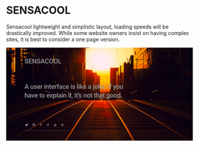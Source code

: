 # SENSACOOL
Sensacool lightweight and simplistic layout, loading speeds will be drastically improved. While some website owners insist on having complex sites, it is best to consider a one page version.

![Sensacool](https://raw.githubusercontent.com/c0delatte/sensacool/master/images/screensh0t.png)
